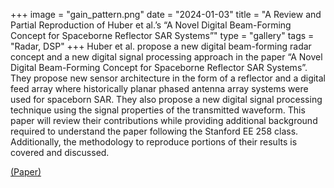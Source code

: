 +++
image = "gain_pattern.png"
date = "2024-01-03"
title = "A Review and Partial Reproduction of Huber et al.’s “A Novel Digital Beam-Forming Concept for Spaceborne Reflector SAR Systems”"
type = "gallery"
tags = "Radar, DSP"
+++
Huber et al. propose a new digital beam-forming radar concept and a new digital signal processing approach in the paper “A Novel Digital Beam-Forming Concept for Spaceborne Reflector SAR Systems”. They propose new sensor architecture in the form of a reflector and a digital feed array where historically planar phased antenna array systems were used for spaceborn SAR. They also propose a new digital signal processing technique using the signal properties of the transmitted waveform. 
This paper will review their contributions while providing additional background required to understand the paper following the Stanford EE 258 class. Additionally, the methodology to reproduce portions of their results is covered and discussed.

[(Paper)](https://github.com/naviatolin/Project_Papers/blob/master/Huber_et_al_reproduction/EE_258_Final_Report.pdf)

